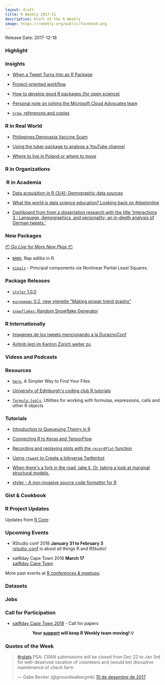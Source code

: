 ```yaml
---
layout: draft
title: R Weekly 2017-51
description: Draft of the R Weekly
image: https://rweekly.org/public/facebook.png
---
```


Release Date: 2017-12-18

###  Highlight



### Insights

+ [When a Tweet Turns Into an R Package](http://blog.sellorm.com/2017/12/10/when-a-tweet-turns-into-an-r-package/)

+ [Project-oriented workflow](https://www.tidyverse.org/articles/2017/12/workflow-vs-script/)

+ [How to develop good R packages (for open science)](http://www.masalmon.eu/2017/12/11/goodrpackages/)

+ [Personal note on joining the Microsoft Cloud Advocates team](http://blog.revolutionanalytics.com/2017/12/cloud-advocate.html)

+ [`nrow`, references and copies ](https://statisfaction.wordpress.com/2017/12/10/nrow-references-and-copies/)

### R in Real World

+ [Philippines Dengvaxia Vaccine Scam](https://brennonborbon.wordpress.com/2017/12/12/philippines-dengvaxia-vaccine-scam/)

+ [Using the tuber package to analyse a YouTube channel](https://insightr.wordpress.com/2017/12/11/using-the-tuber-package-to-analyse-a-youtube-channel/)

+ [Where to live in Poland or where to move](http://t-k.blue/blog/where-to-live-in-poland-or-where-to-move/)

###  R in Organizations



###  R in Academia

+ [Data acquisition in R (3/4): Demographic data sources](https://ikashnitsky.github.io/2017/data-acquisition-three/)

+ [What the world is data science education? Looking back on #dsetonline](https://jrosen48.github.io/blog/what-the-world-is-data-science-education-looking-back-on-dsetonline/)

+ [Dashboard from from a dissertation research with the title 'Interactions 3 : Language, demographics, and personality; an in-depth analysis of German tweets.' ](https://primesty.shinyapps.io/diss_dashboard/)

###  New Packages

<p class="added-hostname"><a href="https://rweekly.org/live" target="_blank" class="externalLink">📦 <i>Go Live for More New Pkgs</i> 📦</a></p>

+ [`BRRR`](https://github.com/brooke-watson/BRRR), Rap adlibs in R. 

+ [`nipals`](https://cran.r-project.org/web/packages/nipals/index.html) - Principal components via Nonlinear Partial Least Squares.

### Package Releases

+ [`styler` 1.0.0](https://cran.r-project.org/web/packages/styler/index.html)

+ [`europepmc` 0.2, new vignette "Making proper trend graphs"](https://cran.r-project.org/web/packages/europepmc/vignettes/evergreenreviewgraphs.html)

+ [`snowflakes`: Random Snowflake Generator](https://cran.r-project.org/web/packages/snowflakes/index.html)

###  R Internationally

+ [Imagenes de los tweets mencionando a la DuraznoConf](https://github.com/d4tagirl/DuraznoConfMentions)

+ [Airbnb legt im Kanton Zürich weiter zu](https://statistik.zh.ch/internet/justiz_inneres/statistik/de/aktuell/mitteilungen/2017/airbnb2017.html)


###  Videos and Podcasts




###  Resources

+ [`here`](https://krlmlr.github.io/here/), A Simpler Way to Find Your Files

+ [University of Edinburgh's coding club R tutorials](https://ourcodingclub.github.io/tutorials/)

+ [`formula.tools`](https://github.com/decisionpatterns/formula.tools), Utilities for working with formulas, expressions, calls and other R objects 

###  Tutorials


+ [Introduction to Queueuing Theory in R](https://roh.engineering/post/mmc-queues/)

+ [Connecting R to Keras and TensorFlow ](https://rviews.rstudio.com/2017/12/11/r-and-tensorflow/?utm_content=bufferdd9c3&utm_medium=social&utm_source=twitter.com&utm_campaign=buffer)

+ [Recording and replaying plots with the `recordPlot` function](http://clarkrichards.org/r/graphics/plot/rmd/2017/12/11/recording-plots/)

+ [Using `rtweet` to Create a tidyverse Twitterbot](https://www.wjakethompson.com/post/tidyverse-tweets/)

+ [When there's a fork in the road, take it. Or, taking a look at marginal structural models.](https://www.rdatagen.net/post/when-a-covariate-is-a-confounder-and-a-mediator/)

+ [styler - A non-invasive source code formatter for R](https://lorenzwalthert.github.io/stylerpost/)

### Gist & Cookbook


<!--<div class="post-more-begin"></div><div class="post-more-end"></div>-->


###  R Project Updates

Updates from [R Core](http://developer.r-project.org/blosxom.cgi/R-devel/NEWS):




###  Upcoming Events

+ RStudio conf 2018 **January 31 to February 3** <br />
[rstudio::conf](https://www.rstudio.com/conference/) is about all things R and RStudio!

+ satRday Cape Town 2018 **March 17** <br />
[satRday Cape Town](http://capetown2018.satrdays.org/)

<!-- + R/Finance 2018 **June 1 and 2** <br />
[Applied Finance with R](http://www.rinfinance.com).

+ [CascadiaRConf](https://cascadiarconf.com/) **June 2, 2018**
Portland, OR, US

+ [7eme Rencontres R](https://r2018-rennes.sciencesconf.org/)  **5 & 6 July 2018** <br />
Rennes - Agrocampus

+ useR! 2018 **July 10, 2018** <br />
The annual useR! conference is the main meeting of the international R user and developer community. -->

More past events at [R conferences & meetups](https://conf.rweekly.org).

### Datasets



### Jobs



###  Call for Participation

+ [satRday Cape Town 2018](http://capetown2018.satrdays.org/#callforpapers) - Call for papers

<p class="hide-support added-hostname support-rweekly" style="text-align: center;font-weight: bold;">Your <a class="non-visited externalLink" href="https://www.patreon.com/rweekly" onclick="pas(this)">support</a> will keep R Weekly team moving! 💡</p>

###  Quotes of the Week

<blockquote class="twitter-tweet" data-lang="ca"><p lang="en" dir="ltr"><a href="https://twitter.com/hashtag/rstats?src=hash&amp;ref_src=twsrc%5Etfw">#rstats</a> PSA: CRAN submissions will be closed from Dec 22 to Jan 3rd for well-deserved vacation of volunteers and (would be) disruptive maintenance of check farm</p>&mdash; Gabe Becker (@groundwalkergmb) <a href="https://twitter.com/groundwalkergmb/status/939922115007954944?ref_src=twsrc%5Etfw">10 de desembre de 2017</a></blockquote>


